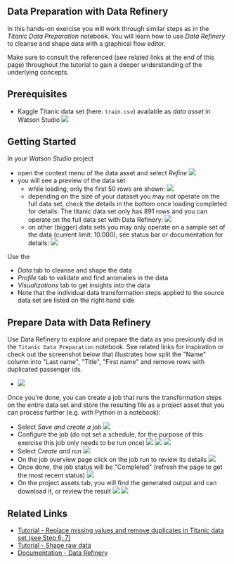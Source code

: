 ## Data Preparation with Data Refinery

In this hands-on exercise you will work through similar steps as in the _Titanic Data Preparation_ notebook. You will learn how to use  _Data Refinery_ to cleanse and shape data with a graphical flow editor.

Make sure to consult the referenced (see related links at the end of this page) throughout the tutorial to gain a deeper understanding of the underlying concepts. 

## Prerequisites
- Kaggle Titanic data set (here: `train.csv`) available as _data asset_ in Watson Studio
![](./screenshots/01.png)


## Getting Started
In your _Watson Studio_ project 
- open the context menu of the data asset and select _Refine_
![](./screenshots/02.png)
- you will see a preview of the data set
  - while loading, only the first 50 rows are shown:
![](./screenshots/03.png)
  - depending on the size of your dataset you may not operate on the full data set, check the details in the bottom once loading completed for details. The titanic data set only has 891 rows and you can operate on the full data set with Data Refinery:
![](./screenshots/04.png)
  - on other (bigger) data sets you may only operate on a sample set of the data (current limit: 10.000), see status bar or documentation for details: 
![](./screenshots/05.png)

Use the 
  - _Data_ tab to cleanse and shape the data
  - _Profile_ tab to validate and find anomalies in the data
  - _Visualizations_ tab to get insights into the data 
- Note that the individual data transformation steps applied to the source data set are listed on the right hand side


## Prepare Data with Data Refinery

Use Data Refinery to explore and prepare the data as you previously did in the `Titanic Data Preparation` notebook. See related links for inspiration or check out the screenshot below that illustrates how split the "Name" column into "Last name", "Title", "First name" and remove rows with duplicated passenger ids.
- ![](./screenshots/06.png)


 Once you're done, you can create a job that runs the transformation steps on the entire data set and store the resulting file as a project asset that you can process further (e.g. with Python in a notebook):
- Select _Save and create a job_
![](./screenshots/07.png)
- Configure the job (do not set a schedule, for the purpose of this exercise this job only needs to be run once)
![](./screenshots/08.png)
![](./screenshots/09.png)
![](./screenshots/10.png)
- Select _Create and run_
![](./screenshots/11.png)
- On the job overview page click on the job run to review its details
![](./screenshots/12.png)
- Once done, the job status will be "Completed" (refresh the page to get the most recent status)
![](./screenshots/13.png)
- On the project assets tab, you will find the generated output and can download it, or review the result 
![](./screenshots/14.png)
![](./screenshots/15.png)


## Related Links
- [Tutorial - Replace missing values and remove duplicates in Titanic data set (see Step 6, 7)](https://developer.ibm.com/tutorials/data-preparation-with-ibm-data-refinery/)
- [Tutorial - Shape raw data](https://dataplatform.cloud.ibm.com/docs/content/wsj/refinery/dr_tutorial.html?audience=wdp)
- [Documentation - Data Refinery](https://dataplatform.cloud.ibm.com/docs/content/wsj/refinery/refining_data.html)
